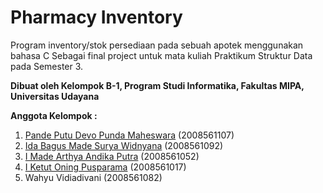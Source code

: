 # Pharmacy Inventory

Program inventory/stok persediaan pada sebuah apotek menggunakan bahasa C
Sebagai final project untuk mata kuliah Praktikum Struktur Data pada Semester 3.

**Dibuat oleh Kelompok B-1, Program Studi Informatika, Fakultas MIPA, Universitas Udayana**

**Anggota Kelompok :**
1. [Pande Putu Devo Punda Maheswara](https://github.com/maheswaradevo/) (2008561107)
2. [Ida Bagus Made Surya Widnyana](https://github.com/odesurya/) (2008561092)
3. [I Made Arthya Andika Putra](https://github.com/mistykz/) (2008561052)
4. [I Ketut Oning Pusparama](https://github.com/iktoning/) (2008561017)
5. Wahyu Vidiadivani (2008561082)
